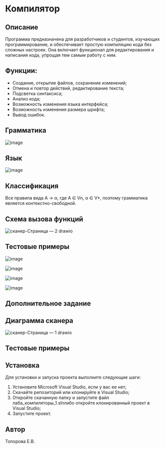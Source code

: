 # Компилятор

## Описание
Программа предназначена для разработчиков и студентов, изучающих программирование, и обеспечивает простую 
компиляцию кода без сложных настроек. Она включает функционал для редактирования и написания кода, упрощая тем самым 
работу с ним.

## Функции:
- Создание, открытие файлов, сохранение изменений;
- Отмена и повтор действий, редактирование текста;
- Подсветка синтаксиса;
- Анализ кода;
- Возможность изменения языка интерфейса;
- Возможность изменения размера шрифта;
- Вывод ошибок.

## Грамматика
![image](https://github.com/user-attachments/assets/71de7a62-9719-4ae8-b98d-9fda0c4c1ad7)


## Язык  
![image](https://github.com/user-attachments/assets/9e188162-25e2-4e74-b8b0-ee2de35651ea)

## Классификация  
Все правила вида A → α, где A ∈ Vn, α ∈ V*, поэтому грамматика является контекстно-свободной.  

## Схема вызова функций  
![сканер-Страница — 2 drawio](https://github.com/user-attachments/assets/a751adda-7aa5-4306-b3b0-aa7275ce25b8)

## Тестовые примеры
![image](https://github.com/user-attachments/assets/888ad60e-a964-4b42-bfca-57738fcc1ccb)

![image](https://github.com/user-attachments/assets/dffec883-bfd8-4742-accb-c7fc486dab98)

![image](https://github.com/user-attachments/assets/e6320988-0680-410d-857c-fb08cdbeb365)

![image](https://github.com/user-attachments/assets/a9f885ae-076e-49bc-bf13-764b809da538)


## Дополнительное задание  
## Диаграмма сканера  
![сканер-Страница — 1 drawio](https://github.com/user-attachments/assets/2075bee3-3535-476a-96d3-2912000032bc)

## Тестовые примеры


## Установка
Для установки и запуска проекта выполните следующие шаги:

1. Установите Microsoft Visual Studio, если у вас ее нет;
2. Скачайте репозиторий или клонируйте в Visual Studio;
3. Откройте скачанную папку и запустите файл лаба_компиляторы_1.slnлибо откройте клонированный проект в Visual Studio;
4. Запустите проект.

## Автор
Топорова Е.В.
